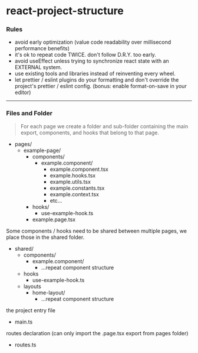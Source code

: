 # react-project-structure

### Rules
* avoid early optimization (value code readability over millisecond performance benefits)
* it's ok to repeat code TWICE. don't follow D.R.Y. too early.
* avoid useEffect unless trying to synchronize react state with an EXTERNAL system. 
* use existing tools and libraries instead of reinventing every wheel.
* let prettier / eslint plugins do your formatting and don't override the project's prettier / eslint config. (bonus: enable format-on-save in your editor)


________________




### Files and Folder


> For each page we create a folder and sub-folder containing the main export, components, and hooks that belong to that page.


* pages/
   * example-page/
      * components/
         * example.component/
            * example.component.tsx
            * example.hooks.tsx
            * example.utils.tsx
            * example.constants.tsx
            * example.context.tsx
            * etc…
      * hooks/
         * use-example-hook.ts
      * example.page.tsx


Some components / hooks need to be shared between multiple pages, we place those in the shared folder. 


* shared/
   * components/
      * example.component/
         * …repeat component structure
   * hooks
      * use-example-hook.ts
   * layouts
      * home-layout/
         * …repeat component structure


the project entry file
* main.ts


routes declaration (can only import the .page.tsx export from pages folder)
* routes.ts
